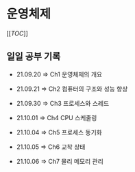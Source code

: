 # 운영체제

[[_TOC_]]

## 일일 공부 기록

- 21.09.20 => Ch1 운영체제의 개요
- 21.09.21 => Ch2 컴퓨터의 구조와 성능 향상
- 21.09.30 => Ch3 프로세스와 스레드
- 21.10.01 => Ch4 CPU 스케줄링
- 21.10.04 => Ch5 프로세스 동기화

- 21.10.05 => Ch6 교착 상태
- 21.10.06 => Ch7 물리 메모리 관리
